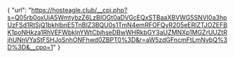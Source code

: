 {
  "url": "https://hosteagle.club/__cpi.php?s=Q05rb0oxUjA5WmtybzZ6LzBIOGt0aDVGcEQxSTBaaXBVWG5SNVI0a3hpUzFSd1RtSjQ1bkhlbnE5TnBIZ3BQU0s1TmN4emRFOFQyR205eERlZTJOZEFBK1poNHkza1RhVEFWbklnYWtCbjhseDBwWHRkbGY3aUZMNXp1MGZrUUZtRjhUNnVYaStFSHJoSnhONFhwd0ZBPT0%3D&r=aW5zdGFncmFtLmNvbQ%3D%3D&__cpo=1"
}
